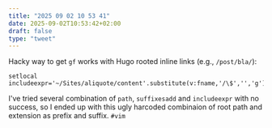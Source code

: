 ```yaml
---
title: "2025 09 02 10 53 41"
date: 2025-09-02T10:53:42+02:00
draft: false
type: "tweet"
---
```

Hacky way to get `gf` works with Hugo rooted inline links (e.g., `/post/bla/`):

```vim
setlocal includeexpr='~/Sites/aliquote/content'.substitute(v:fname,'/\$','','g').'.md'
```

I've tried several combination of `path`, `suffixesadd` and `includeexpr` with no success, so I ended up with this ugly harcoded combinaion of root path and extension as prefix and suffix. `#vim`
